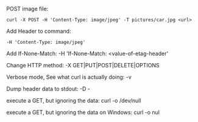 POST image file:

	curl -X POST -H 'Content-Type: image/jpeg' -T pictures/car.jpg <url>

Add Header to command:

	-H 'Content-Type: image/jpeg'

Add If-None-Match:
	-H 'If-None-Match: <value-of-etag-header'

Change HTTP method:
	-X GET|PUT|POST|DELETE|OPTIONS

Verbose mode, See what curl is actually doing:
	-v

Dump header data to stdout:
	-D -

execute a GET, but ignoring the data:
	curl -o /dev/null <other-options> <url>

execute a GET, but ignoring the data on Windows:
	curl -o nul <other-options> <url>
 
